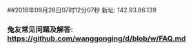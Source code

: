 ##2018年09月28日07时12分07秒 新址: 142.93.86.139
### 兔友常见问题及解答: https://github.com/wanggonging/d/blob/w/FAQ.md
